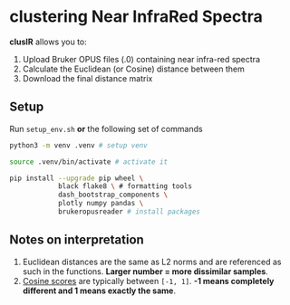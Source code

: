 # <b>clust</b>ering Near <b>I</b>nfra<b>R</b>ed Spectra

<b>clusIR</b> allows you to:
1. Upload Bruker OPUS files (.0) containing near infra-red spectra
2. Calculate the Euclidean (or Cosine) distance between them
3. Download the final distance matrix

## Setup

Run `setup_env.sh` **or** the following set of commands

```bash
python3 -m venv .venv # setup venv

source .venv/bin/activate # activate it

pip install --upgrade pip wheel \
            black flake8 \ # formatting tools
            dash_bootstrap_components \
            plotly numpy pandas \
            brukeropusreader # install packages
```

## Notes on interpretation

1. Euclidean distances are the same as L2 norms and are referenced as such in the functions. <b>Larger number = more dissimilar samples</b>.
2. [Cosine scores](https://en.wikipedia.org/wiki/Cosine_similarity) are typically between `[-1, 1]`. <b>-1 means completely different and 1 means exactly the same</b>.